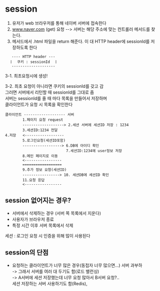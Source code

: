 # session

1. 유저가 web 브라우저를 통해 네이버 서버에 접속한다
2. www.naver.com (get) 요청 --> 서버는 해당 주소에 맞는 컨트롤러 메서드를 찾는다.
3. 메서드에서 .html 파일을 return 해준다.
   이 대 HTTP header에 sessionId를 저장하도록 한다

```
   ---- HTTP header ---
  ㅣ  쿠키 : sessionId  ㅣ
   --------------------
```

3-1. 최초요청시에 생성!

3-2. 최초 요청이 아니라면 쿠키의 sessionId를 갖고 감  
그러면 서버에서 리턴할 때 sessionId를 그대로 줌  
서버는 sessionId를 줄 때 마다 목록을 만들어서 저장하며  
클라이언트가 요청 시 목록을 확인한다

```
클라이언트 ------------------- 서버
        1.페이지 요청 request
        -------------------> 2.세션 서버에 세션ID 저장 : 1234
        3.세션ID:1234 전달
4.저장   <------------------
        5.로그인요청(세션ID포함)
        ------------------> 6.DB에 아이디 확인
                            7.세션ID:1234에 user정보 저장
        8.메인 페이지로 이동
        <-----------------
        ==================
        9.추가 정보 요청(세션ID)
        -----------------> 10. 세션DB에 세션ID 확인
        11.요청 응답
        <-----------------
```

## session 없어지는 경우?

- 서버에서 삭제하는 경우 (서버 쪽 목록에서 지운다)
- 사용자가 브라우저 종료
- 특정 시간 이후 서버 목록에서 삭제

세션 : 로그인 요청 시 인증을 위해 많이 사용된다

## session의 단점

- 요청하는 클라이언트가 너무 많은 경우(동접자 너무 많으면...) 서버 과부하  
  -> 그래서 서버를 여러 대 두기도 함(로드 밸런싱)  
  -> A서버에 세션 저장했는데 너무 요청 많아서 B서버 요청?..  
  세션 저장하는 서버 사용하기도 함(Redis),

